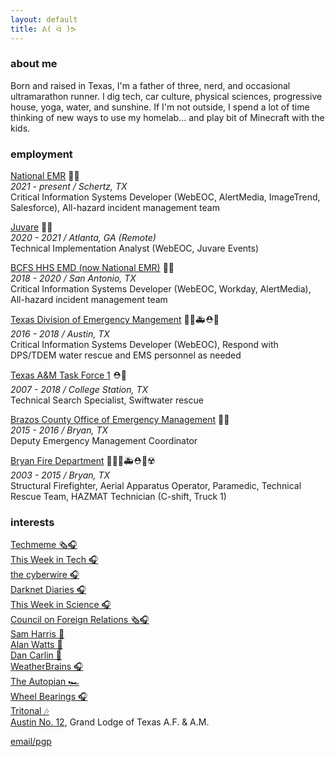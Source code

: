 ```yaml
---
layout: default
title: ᕕ( ᐛ )ᕗ
---
```


### about me
Born and raised in Texas, I'm a father of three, nerd, and occasional ultramarathon runner. I dig tech, car culture, physical sciences, progressive house, yoga, water, and sunshine. If I'm not outside, I spend a lot of time thinking of new ways to use my homelab... and play bit of Minecraft with the kids.

### employment

[National EMR](https://nationalemr.us/) 👨‍💻<br/>
*2021 - present / Schertz, TX*<br/>
Critical Information Systems Developer (WebEOC, AlertMedia, ImageTrend, Salesforce), All-hazard incident management team

[Juvare](https://www.juvare.com/webeoc/) 👨‍💻<br/>
*2020 - 2021 / Atlanta, GA (Remote)*<br/>
Technical Implementation Analyst (WebEOC, Juvare Events)

[BCFS HHS EMD (now National EMR)](https://nationalemr.us/) 👨‍💻<br/>
*2018 - 2020 / San Antonio, TX*<br/>
Critical Information Systems Developer (WebEOC, Workday, AlertMedia), All-hazard incident management team

[Texas Division of Emergency Mangement](https://tdem.texas.gov/) 👨‍💻🚑⛑️🌊<br/>
*2016 - 2018 / Austin, TX*<br/>
Critical Information Systems Developer (WebEOC), Respond with DPS/TDEM water rescue and EMS personnel as needed

[Texas A&M Task Force 1](https://texastaskforce1.org/) ⛑️🌊<br/>
*2007 - 2018 / College Station, TX*<br/>
Technical Search Specialist, Swiftwater rescue

[Brazos County Office of Emergency Management](http://brazosceoc.org) 👨‍💼<br/>
*2015 - 2016 / Bryan, TX*<br/>
Deputy Emergency Management Coordinator

[Bryan Fire Department](https://www.bryantx.gov/fire/) 🧑‍🚒🚒🚑⛑️🌊☢️<br/>
*2003 - 2015 / Bryan, TX*<br/>
Structural Firefighter, Aerial Apparatus Operator, Paramedic, Technical Rescue Team, HAZMAT Technician (C-shift, Truck 1)

### interests
[Techmeme 🗞️🎧](https://techmeme.com)<br/>
[This Week in Tech 🎧](https://twit.tv)<br/>
[the cyberwire 🎧](https://thecyberwire.com)<br/>
[Darknet Diaries 🎧](https://darknetdiaries.com/)<br/>
[This Week in Science 🎧](https://www.twis.org/)<br/>
[Council on Foreign Relations 🗞️🎧](https://www.cfr.org)<br/>
[Sam Harris 🧠](https://samharris.org)<br/>
[Alan Watts 🧠](https://alanwatts.org/)<br/>
[Dan Carlin 📜](https://www.dancarlin.com/)<br/>
[WeatherBrains 🎧](https://weatherbrains.com)<br/>
[The Autopian 🏎️](https://www.theautopian.com/)<br/>
[Wheel Bearings 🎧](https://wheelbearings.media)<br/>
[Tritonal 🎶](http://tritonalmusic.com)<br/>
[Austin No. 12](http://austinlodge12.com), Grand Lodge of Texas A.F. & A.M.<br/>

<a href="https://pgp.chrismartintx.com/" target="window">email/pgp</a>
<span rel="me" href="https://twit.social/@chrismartintx"/>

